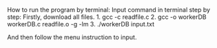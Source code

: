 How to run the program by terminal:
    Input command in terminal step by step:
    Firstly, download all files.
    1. gcc -c readfile.c
    2. gcc -o workerDB workerDB.c readfile.o -g -lm
    3. ./workerDB input.txt
    
 And then follow the menu instruction to input.
